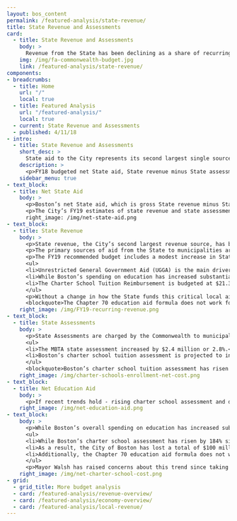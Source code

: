 ```yaml
---
layout: bos_content
permalink: /featured-analysis/state-revenue/
title: State Revenue and Assessments
card:
  - title: State Revenue and Assessments
    body: >
      Revenue from the State has been declining as a share of recurring revenue.
    img: /img/fa-commonwealth-budget.jpg
    link: /featured-analysis/state-revenue/
components:
- breadcrumbs:
  - title: Home
    url: "/"
    local: true
  - title: Featured Analysis
    url: "/featured-analysis/"
    local: true
  - current: State Revenue and Assessments
  - published: 4/11/18
- intro:
  - title: State Revenue and Assessments
    short_desc: >
      State aid to the City represents its second largest single source of general fund revenue, although it has been declining as a share of recurring revenue.    
    description: >
      <p>FY18 budgeted net State aid, State revenue minus State assessments, totals $176.1 million and the FY19 budget assumes a reduction to $157.6 million.</p>
    sidebar_menu: true
- text_block:
  - title: Net State Aid
    body: >
      <p>Boston’s net State aid, which is gross State revenue minus State assessments, has been trending down steeply since FY02. With a decrease in net State aid for FY19, Boston is 65.5%, or $207.4 million, below its FY08 level of net State aid. The rapid annual increase in the charter school tuition assessment contributed to this trend. This loss of revenue has put extraordinary pressure on the property tax and other local revenue sources as well as levels of expenditures.</p>
      <p>The City’s FY19 estimates of state revenue and state assessments is based on the Governor’s proposed budget as the legislature will release the final version of the state budget following release of the City’s recommended budget.</p> 
      right_image: /img/net-state-aid.png
- text_block:
  - title: State Revenue
    body: >
      <p>State revenue, the City’s second largest revenue source, has been reduced substantially over the course of the last two recessions.  State revenue has declined as a share of total recurring revenues from 30% in FY02 to 14% in FY19.</p>
      <p>The primary sources of aid from the State to municipalities are education aid, including Chapter 70 and charter school tuition reimbursement, and unrestricted general government aid. The Commonwealth also distributes aid for libraries and provides some other reimbursements to municipalities.</p>
      <p>The FY19 recommended budget includes a modest increase in State aid of 1.0%, or $4.4 million.</p> 
      <ul>
      <li>Unrestricted General Government Aid (UGGA) is the main driver in the increase in State aid in FY19. UGGA is expected to increase by 3.5%, or $6.6 million.</li>
      <li>While Boston’s spending on education has increased substantially, Boston’s state education funding has not kept pace. Boston’s Chapter 70 education aid grew by only $1.3 million, or 0.6%, in the Governor’s proposed budget, a stark contrast to the $67 million more Boston expects to spend on education in FY19.</li>
      <li>The Charter School Tuition Reimbursement is budgeted at $21.3 million in FY19, $1.8 million lower than FY18, and a projected $27 million lower than the Commonwealth’s obligation under the 2010 Achievement Gap Legislation.</li>
      </ul>
      <p>Without a change in how the State funds this critical local aid line item, the City of Boston will be left to make difficult budgetary decisions that will impact the quality of life for not only our residents but for the hundreds of thousands more who work and visit the city every day.</p>
      <blockquote>The Chapter 70 education aid formula does not work for Boston. Despite the Commonwealth adding over $1.125 billion to Chapter 70 Aid since FY08, Boston’s Chapter 70 Aid has increased only $3.5 million in the same period.</blockquote>
    right_image: /img/FY19-recurring-revenue.png
- text_block:
  - title: State Assessments
    body: >
      <p>State Assessments are charged by the Commonwealth to municipalities for items such as charter school tuition reimbursement and MBTA service. State aid distributions are reduced by the amount of assessments charged to a municipality. The City paid $230.6 million in FY16 and $240.4 million in FY17. The City expects to pay $264.4 million in assessments in FY18 and is budgeting $287.4 million in FY19.</p>
      <ul>
      <li>The MBTA state assessment increased by $2.4 million or 2.8%.</li>
      <li>Boston’s charter school tuition assessment is projected to increase by $20.5 million, or 11.8%, over the FY18 budget, as 11,084 students are projected to attend a Commonwealth Charter School in FY19.</li>
      </ul>
      <blockquote>Boston’s charter school tuition assessment has risen dramatically by 184% since the enactment of the 2010 Achievement Gap Legislation that expanded the number of charter school seats. </blockquote>
    right_image: /img/charter-schools-enrollment-net-cost.png
- text_block:
  - title: Net Education Aid
    body: >
      <p>If recent trends hold - rising charter school assessment and declining charter school reimbursement and stagnant Chapter 70- it’s likely that in three years Boston will receive no State education aid. This will mean Boston’s 57,000 students will be entirely funded by the City’s General Fund. Net education aid will decrease by $21 million in FY19.</p>
    right_image: /img/net-education-aid.png
- text_block:
    body: >
      <p>While Boston’s overall spending on education has increased substantially in recent years, Boston’s State education funding has not kept pace. </p> 
      <ul>
      <li>While Boston’s charter school assessment has risen by 184% since the enactment of the 2010 Achievement Gap Legislation, the State’s statutory obligation to fund charter school reimbursement has not kept pace.</li>
      <li>As a result, the City of Boston has lost a total of $100 million in five years (FY14-FY19), and $27 million alone under the Governor’s FY19 budget.</li>
      <li>Additionally, the Chapter 70 education aid formula does not work for Boston. Chapter 70 is expected to grow by only $1.3 million, or less than 1% in FY19.</li>
      </ul>
      <p>Mayor Walsh has raised concerns about this trend since taking office and has been proactive in addressing the underlying challenges of the State’s education aid system. In 2017, the Mayor filed comprehensive education finance reform legislation that aims to invest equitably and expand access to high-quality public education for students of all ages. By proposing a creative revenue solution to provide every Boston four-year-old a high-quality seat, fixing the broken charter school transition funding model, and increasing reimbursements for the highest-need students, the proposals would increase annual education funding to Boston by $35 million in its first year of implementation. The proposal would also position Boston to receive $150 million in additional annual Chapter 70 aid within a few years if the State identifies a new revenue source for education. The Mayor continues to advocate for these common sense pieces of legislation, as well as full funding of local aid reimbursement accounts. </p>
    right_image: /img/net-charter-school-cost.png
- grid: 
  - grid_title: More budget analysis
  - card: /featured-analysis/revenue-overview/
  - card: /featured-analysis/economy-overview/
  - card: /featured-analysis/local-revenue/
---
```

